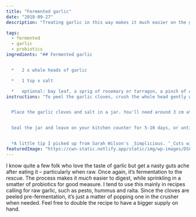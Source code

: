 ```yaml
---
title: "Fermented garlic"
date: "2018-09-27"
description: "Treating garlic in this way makes it much easier on the gut – and ready to roll for recipes."

tags: 
  - fermented
  - garlic
  - probiotics
ingredients: "## Fermented garlic


  *   2 x whole heads of garlic

  *   1 tsp x salt

  *   optional: bay leaf, a sprig of rosemary or tarragon, a pinch of oregano"
instructions: "To peel the garlic cloves, crush the whole head gently with the palm of your hand. Try not to damage the cloves inside and don't cut off the root end*. Break apart bulb into separate cloves (still in their skins) and place in a metal bowl. Place another metal bowl on top. The same size is easier but not necessary. Shake vigorously for 20 seconds. The skins should come off much easier.


  Place the garlic cloves and salt in a jar. You'll need around 3 cm at the top once you fill it with water, but the cloves need to stay submerged. I use a smaller jar inside the larger one to hold them down. Other options? A (clean!) rock; plastic bag filled with water or something heavy, like marbles; a leaf of cabbage cut to size. Whatever works for you.


  Seal the jar and leave on your kitchen counter for 5-10 days, or until the bubbling stops. Fermentation likes a moderate, steady temperature. Things may take a little longer in the winter and less time during summer. Taste them if you like along the way, and leave longer if you desire. Store in the fridge and serve as needed.


  *A little tip I picked up from Sarah Wilson's _Simplicious. ‘_Cuts will cause it to ferment unevelenly and make the clove turn blue . . . nothing to be worried about; it’s merely an amino acid reacting with the acid . . . Just not pretty.’"
featuredImage: "https://cwn-static.netlify.app/static/img/wp-images/DSC_0247-2-3.jpg"
---
```


I know quite a few folk who love the taste of garlic but get a nasty guts ache after eating it – particularly when raw. Once again, it’s fermentation to the rescue. The process makes it _much_ easier to digest, while sprinkling in a smatter of probiotics for good measure. I tend to use this mainly in recipes calling for raw garlic, such as pesto, hummus and raita. Since the cloves are peeled pre-fermentation, it’s just a matter of popping one in the crusher when needed. Feel free to double the recipe to have a bigger supply on hand.
